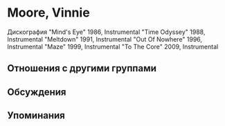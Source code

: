 # Moore, Vinnie

Дискография
"Mind's Eye" 1986, Instrumental
"Time Odyssey" 1988, Instrumental
"Meltdown" 1991, Instrumental
"Out Of Nowhere" 1996, Instrumental
"Maze" 1999, Instrumental
"To The Core" 2009, Instrumental

## Отношения с другими группами


## Обсуждения


## Упоминания

